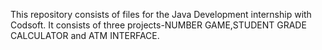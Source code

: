 This repository consists of files for the Java Development internship with Codsoft.
It consists of three projects-NUMBER GAME,STUDENT GRADE CALCULATOR and ATM INTERFACE.
